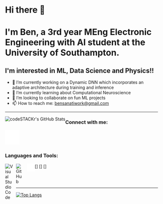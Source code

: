 # Hi there 👋<br />
# I'm Ben, a 3rd year MEng Electronic Engineering with AI student at the University of Southampton. 

## I'm interested in ML, Data Science and Physics!!
- 🔭 I’m currently working on a Dynamic DNN which incorporates an adaptive architecture during training and inference 
- 🌱 I’m currently learning about Computational Neuroscience
- 👯 I’m looking to collaborate on fun ML projects
- 📫 How to reach me: bensanatiwork@gmail.com

---

<img align="left" alt="codeSTACKr's GitHub Stats" src="https://github-readme-stats.vercel.app/api?username=ben-sanati&count_private=true&show_icons=true&theme=radical&hide_border=false" />

### Connect with me:

[![LinkedIn](./img/linkedin-dark.svg)](https://www.linkedin.com/in/benjamin-sanati)

### Languages and Tools:

[<img align="left" alt="Visual Studio Code" width="26px" src="https://cdn.jsdelivr.net/gh/devicons/devicon/icons/vscode/vscode-original.svg" style="padding-right:10px;" />]
[<img align="left" alt="GitHub" width="26px" src="https://user-images.githubusercontent.com/3369400/139447912-e0f43f33-6d9f-45f8-be46-2df5bbc91289.png" style="padding-right:10px;" />]
[<img align="left" alt="Terminal" width="26px" src="./img/terminal-dark.svg" />]

<br />
<br />

---

[![Top Langs](https://github-readme-stats.vercel.app/api/top-langs/?username=ben-sanati&layout=compact)](https://github.com/anuraghazra/github-readme-stats)